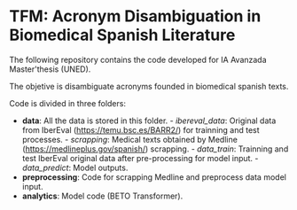 # TFM: Acronym Disambiguation in Biomedical Spanish Literature

The following repository contains the code developed for IA Avanzada Master'thesis (UNED).

The objetive is disambiguate acronyms founded in biomedical spanish texts. 

Code is divided in three folders:
- **data**: All the data is stored in this folder. 
        - *ibereval_data*: Original data from IberEval (https://temu.bsc.es/BARR2/) for trainning and test processes.
        - *scrapping*: Medical texts obtained by Medline (https://medlineplus.gov/spanish/) scrapping.
        - *data_train*: Trainning and test IberEval original data after pre-processing for model input.
        - *data_predict*: Model outputs.
- **preprocessing**: Code for scrapping Medline and preprocess data model input.
- **analytics**: Model code (BETO Transformer).
